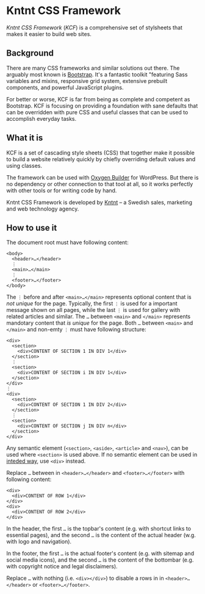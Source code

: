 # Kntnt CSS Framework

*Kntnt CSS Framework* (*KCF*) is a comprehensive set of stylsheets that makes it easier to build web sites.

## Background

There are many CSS frameworks and similar solutions out there. The arguably most known is [Bootstrap](https://getbootstrap.com/). It's a fantastic toolkit "featuring Sass variables and mixins, responsive grid system, extensive prebuilt components, and powerful JavaScript plugins.

For better or worse, KCF is far from being as complete and competent as Bootstrap. KCF is focusing on providing a foundation with sane defaults that can be overridden with pure CSS and useful classes that can be used to accomplish everyday tasks.

## What it is

KCF is a set of cascading style sheets (CSS) that together make it possible to build a website relatively quickly by chiefly overriding default values and using classes.

The framework can be used with [Oxygen Builder](https://oxygenbuilder.com/) for WordPress. But there is no dependency or other connection to that tool at all, so it works perfectly with other tools or for writing code by hand.

Kntnt CSS Framework is developed by [Kntnt](https://www.kntnt.se) – a Swedish sales, marketing and web technology agency.

## How to use it

The document root must have following content:

    <body>
      <header>…</header>
      ⋮
      <main>…</main>
      ⋮
      <footer>…</footer>
    </body>

The `⋮` before and after `<main>…</main>` represents optional content that is *not unique* for the page. Typically, the first `⋮` is used for a important message shown on all pages, while the last `⋮` is used for gallery with related articles and similar. The `…` between `<main>` and `</main>` represents mandotary content that *is unique* for the page. Both `…` between `<main>` and `</main>` and non-emty `⋮` must have following structure:

    <div>
      <section>
        <div>CONTENT OF SECTION 1 IN DIV 1</div>
      </section>
      ⋮
      <section>
        <div>CONTENT OF SECTION i IN DIV 1</div>
      </section>
    </div>
    ⋮
    <div>
      <section>
        <div>CONTENT OF SECTION 1 IN DIV 2</div>
      </section>
      ⋮
      <section>
        <div>CONTENT OF SECTION j IN DIV n</div>
      </section>
    </div>

Any semantic element (`<section>`, `<aside>`, `<article>` and `<nav>`), can be used where `<section>` is used above. If no semantic element can be used in [inteded way](https://www.smashingmagazine.com/2013/01/the-importance-of-sections/), use `<div>` instead.

Replace `…` between in `<header>…</header>` and `<footer>…</footer>` with following content:

    <div>
      <div>CONTENT OF ROW 1</div>
    </div>
    <div>
      <div>CONTENT OF ROW 2</div>
    </div>

In the header, the first `…` is the topbar's content (e.g. with shortcut links to essential pages), and the second `…` is the content of the actual header (w.g. with logo and navigation).

In the footer, the first `…` is the actual footer's content (e.g. with sitemap and social media icons), and the second `…` is the content of the bottombar (e.g. with copyright notice and legal disclaimers).

Replace `…` with nothing (i.e. `<div></div>`) to disable a rows in in `<header>…</header>` or `<footer>…</footer>`.